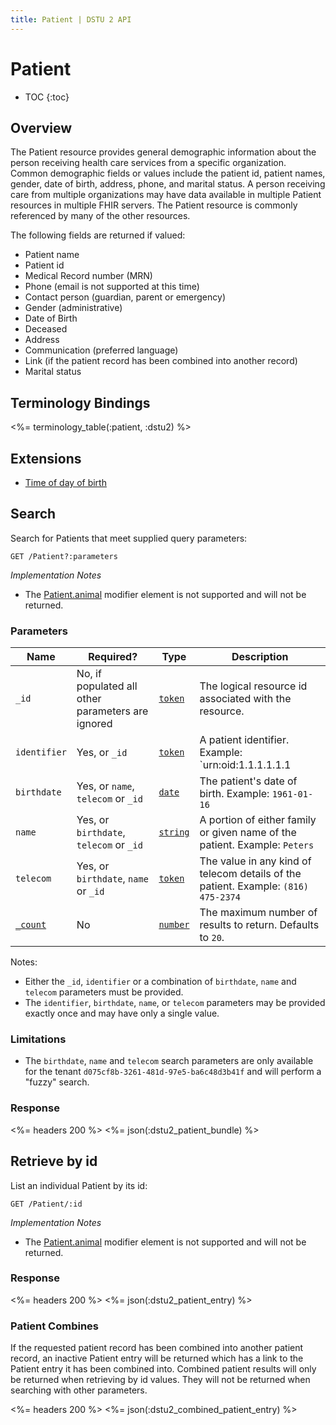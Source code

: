 ```yaml
---
title: Patient | DSTU 2 API
---
```


# Patient

* TOC
{:toc}

## Overview
The Patient resource provides general demographic information about the person receiving health care services from a specific organization. Common demographic fields or
values include the patient id, patient names, gender, date of birth, address, phone, and marital status. A person receiving care from multiple organizations may have data
available in multiple Patient resources in multiple FHIR servers. The Patient resource is commonly referenced by many of the other resources.

The following fields are returned if valued:

   * Patient name
   * Patient id
   * Medical Record number (MRN)
   * Phone (email is not supported at this time)
   * Contact person (guardian, parent or emergency)
   * Gender (administrative)
   * Date of Birth
   * Deceased
   * Address
   * Communication (preferred language)
   * Link (if the patient record has been combined into another record)
   * Marital status

## Terminology Bindings

<%= terminology_table(:patient, :dstu2) %>

## Extensions
* [Time of day of birth]

## Search

Search for Patients that meet supplied query parameters:

    GET /Patient?:parameters

_Implementation Notes_

* The [Patient.animal] modifier element is not supported and will not be returned.

### Parameters

 Name         | Required?                                         | Type       | Description
--------------|---------------------------------------------------|------------|-------------------------------------------------------------------------------------
 `_id`        | No, if populated all other parameters are ignored | [`token`]  | The logical resource id associated with the resource.
 `identifier` | Yes, or `_id`                                     | [`token`]  | A patient identifier.  Example: `urn:oid:1.1.1.1.1.1|1022228`
 `birthdate`  | Yes, or `name`, `telecom` or `_id`                | [`date`]   | The patient's date of birth.  Example: `1961-01-16`
 `name`       | Yes, or `birthdate`, `telecom` or `_id`           | [`string`] | A portion of either family or given name of the patient. Example: `Peters`
 `telecom`    | Yes, or `birthdate`, `name` or `_id`              | [`token`]  | The value in any kind of telecom details of the patient. Example: `(816) 475-2374`
 [`_count`]   | No                                                | [`number`] | The maximum number of results to return. Defaults to `20`.

Notes:

- Either the `_id`, `identifier` or a combination of `birthdate`, `name` and `telecom` parameters must be provided.
- The `identifier`, `birthdate`, `name`, or `telecom` parameters may be provided exactly once and may have only a single value.

### Limitations

- The `birthdate`, `name` and `telecom` search parameters are only available for the tenant `d075cf8b-3261-481d-97e5-ba6c48d3b41f` and will perform a "fuzzy" search.


### Response

<%= headers 200 %>
<%= json(:dstu2_patient_bundle) %>

## Retrieve by id

List an individual Patient by its id:

    GET /Patient/:id

_Implementation Notes_

* The [Patient.animal] modifier element is not supported and will not be returned.

### Response

<%= headers 200 %>
<%= json(:dstu2_patient_entry) %>

### Patient Combines

If the requested patient record has been combined into another patient record, an inactive Patient entry will be
returned which has a link to the Patient entry it has been combined into. Combined patient results will only be
returned when retrieving by id values. They will not be returned when searching with other parameters.

<%= headers 200 %>
<%= json(:dstu2_combined_patient_entry) %>

[Time of day of birth]: http://hl7.org/fhir/DSTU2/extension-patient-birthtime.html
[`token`]: http://hl7.org/fhir/DSTU2/search.html#token
[`date`]: http://hl7.org/fhir/DSTU2/search.html#date
[`string`]: http://hl7.org/fhir/DSTU2/search.html#string
[`_count`]: http://hl7.org/fhir/DSTU2/search.html#count
[`number`]: http://hl7.org/fhir/DSTU2/search.html#number
[Patient.animal]: http://hl7.org/fhir/DSTU2/patient-definitions.html#Patient.animal
